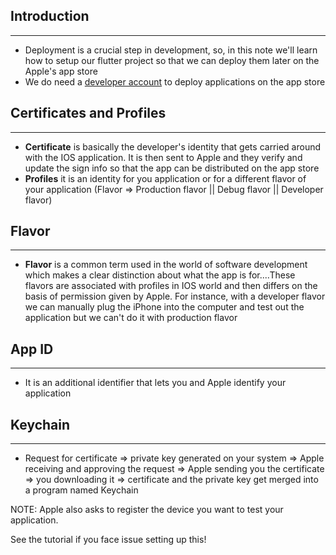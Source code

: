## Introduction
___
* Deployment is a crucial step in development, so, in this note we'll learn how to setup our flutter project so that we can deploy them later on the Apple's app store
* We do need a [developer account](https://developer.apple.com/) to deploy applications on the app store


## Certificates and Profiles
___
* **Certificate** is basically the developer's identity that gets carried around with the IOS application. It is then sent to Apple and they verify and update the sign info so that the app can be distributed on the app store
* **Profiles** it is an identity for you application or for a different flavor of your application (Flavor => Production flavor || Debug flavor || Developer flavor)


## Flavor
___
* **Flavor** is a common term used in the world of software development which makes a clear distinction about what the app is for....These flavors are associated with profiles in IOS world and then differs on the basis of permission given by Apple. For instance, with a developer flavor we can manually plug the iPhone into the computer and test out the application but we can't do it with production flavor


## App ID
___
* It is an additional identifier that lets you and Apple identify your application 


## Keychain
___
* Request for certificate => private key generated on your system => Apple receiving and approving the request => Apple sending you the certificate => you downloading it => certificate and the private key get merged into a program named Keychain  


NOTE: Apple also asks to register the device you want to test your application.

See the tutorial if you face issue setting up this!